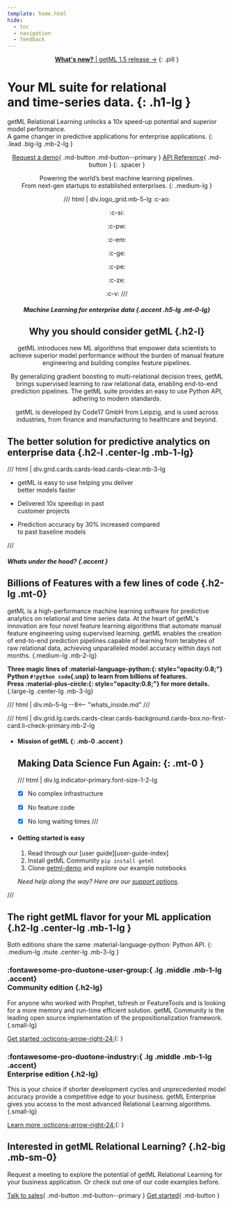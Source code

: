 ```yaml
---
template: home.html
hide:
  - toc
  - navigation
  - feedback
---
```


<center>

[**What's new?** | getML 1.5 release &rarr;](#)
{: .pill }

</center>


# Your <span class="accent">ML suite</span> for relational <br>and time-series data. {: .h1-lg }

getML Relational Learning unlocks a 10x speed-up potential and superior model performance. <br class="show-lg">
A game changer in predictive applications for enterprise applications.
{: .lead .big-lg .mb-2-lg }


<center class="mb-3-lg">

[Request a demo](enterprise/book-demo){ .md-button .md-button--primary }
[API Reference](reference){ .md-button }
{: .spacer }

</center>


<center class="mb-4-lg">

<span class="impact">Powering the world’s best machine learning pipelines.</span><br>
<span class="mute">From next-gen startups to established enterprises.</span>
{: .medium-lg }


/// html | div.logo_grid.mb-5-lg
:c-ao:

:c-si:

:c-pw:

:c-em:

:c-ge:

:c-pe:

:c-ze:

:c-v:
///


<div class="box box-bg why-getml mb-4-lg" markdown>

<div class="w-75-lg" markdown>


##### Machine Learning for enterprise data {.accent .h5-lg .mt-0-lg}
## Why you should consider getML {.h2-l}


<div class="large-lg mute" markdown>

getML introduces new ML algorithms that <span class="impact">empower data scientists to achieve superior model performance</span> without the burden of manual feature engineering and building complex feature pipelines.

By generalizing gradient boosting to multi-relational decision trees, getML <span class="impact">brings supervised learning to raw relational data</span>, enabling end-to-end prediction pipelines. The getML suite provides an easy to use Python API, adhering to modern standards.

getML is developed by Code17 GmbH from Leipzig, and is <span class="impact">used across industries, from finance and manufacturing to healthcare</span> and beyond.

</div>
</div>

</div>
</center>


## The better solution for predictive analytics on enterprise data {.h2-l .center-lg .mb-1-lg}

/// html | div.grid.cards.cards-lead.cards-clear.mb-3-lg

-   <span class="top">getML is</span>
    <span class="focus">easy to use</span>
    <span class="sub">helping you deliver<br class="show-lg"> better models faster</span>

-   <span class="top">Delivered</span>
    <span class="focus">10x</span>
    <span class="sub">speedup in past<br class="show-lg"> customer projects</span>

-   <span class="top">Prediction accuracy by</span>
    <span class="focus">30%</span>
    <span class="sub">increased compared<br class="show-lg"> to past baseline models</span>

///






<div class="full-width-bg-lg" markdown>

<div class="hidden clear-lg mb-4-lg"></div>

<div class="w-80-lg margin-auto-lg mb-4-lg" markdown>

##### Whats under the hood? {.accent }
## Billions of Features with a few lines of code {.h2-lg .mt-0}


getML is a high-performance machine learning software for predictive analytics on relational and time series data. At the heart of getML's innovation are four novel feature learning algorithms that automate manual feature engineering using supervised learning. getML enables the creation of end-to-end prediction pipelines capable of learning from terabytes of raw relational data, achieving unparalleled model accuracy within days not months.
{.medium-lg .mb-2-lg}

<div class="w-80-lg margin-auto-lg" markdown>

**Three magic lines of :material-language-python:{: style="opacity:0.8;"} Python `#!python code`{.usp} to learn from billions of features. <br class="show-lg"> Press :material-plus-circle:{: style="opacity:0.8;"} for more details.**
{.large-lg .center-lg .mb-3-lg}

/// html | div.mb-5-lg
--8<-- "whats_inside.md"
///



</div>

/// html | div.grid.lg.cards.cards-clear.cards-background.cards-box.no-first-card.li-check-primary.mb-2-lg

-   #### Mission of getML {: .mb-0 .accent }
    ## Making Data Science Fun Again: {: .mt-0 }

    /// html | div.lg.indicator-primary.font-size-1-2-lg
    - [X] No complex infrastructure
    - [X] No feature code
    - [X] No long waiting times
    ///


-   #### Getting started is easy

    1. Read through our [user guide][user-guide-index]
    2. Install getML Community `pip install getml`
    3. Clone [getml-demo](https://github.com/getml/getml-demo) and explore our example notebooks

    *Need help along the way? Here are our [support options](contact).*


///


</div>

<div class="hidden clear-lg"></div>

</div>



## The right getML flavor for your ML application {.h2-lg .center-lg .mb-1-lg }

Both editions share the same :material-language-python: Python API.
{: .medium-lg .mute .center-lg .mb-3-lg }

<div class="container" markdown>
<div class="box box-bg box-50" markdown>

### :fontawesome-pro-duotone-user-group:{ .lg .middle .mb-1-lg .accent}<br> Community edition {.h2-lg}

For anyone who worked with Prophet, tsfresh or FeatureTools and is looking for a more memory and run-time efficient solution. getML Community is the leading open source implementation of the propositionalization framework.
{.small-lg}


[Get started :octicons-arrow-right-24:](install){: }

</div>
<div class="box box-bg box-50" markdown>

### :fontawesome-pro-duotone-industry:{ .lg .middle .mb-1-lg .accent}<br> Enterprise edition {.h2-lg}

This is your choice if shorter development cycles and unprecedented model accuracy provide a competitive edge to your business. getML Enterprise gives you access to the most advanced Relational Learning algorithms.
{.small-lg}

[Learn more :octicons-arrow-right-24:](enterprise/benefits.md){: }

</div>
</div>


<div class="container mb-4-lg pt-4-lg" markdown>
<div class="box box-lg box-50 p-sm-0 mb-sm-0" markdown>

## Interested in getML Relational Learning? {.h2-big .mb-sm-0}

</div>
<div class="box box-50 p-sm-0" markdown>
Request a meeting to explore the potential of getML Relational Learning for your business application. Or check out one of our code examples before.

[Talk to sales](contact){ .md-button .md-button--primary }
[Get started](user_guide){ .md-button  }
</div>

</div>

